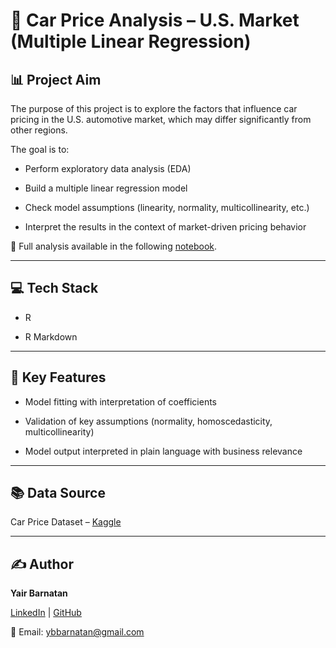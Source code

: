 # 🚗 Car Price Analysis – U.S. Market (Multiple Linear Regression)


## 📊 Project Aim

The purpose of this project is to explore the factors that influence car pricing in the U.S. automotive market, which may differ significantly from other regions.

The goal is to:

+ Perform exploratory data analysis (EDA)

+ Build a multiple linear regression model

+ Check model assumptions (linearity, normality, multicollinearity, etc.)

+ Interpret the results in the context of market-driven pricing behavior

📄 Full analysis available in the following [notebook](https://github.com/ybarnatan/multiple-lin-reg/blob/main/Multiple-linear-regression.md).

---

## 💻 Tech Stack

+ R

+ R Markdown

---

## 🧠 Key Features

+ Model fitting with interpretation of coefficients

+ Validation of key assumptions (normality, homoscedasticity, multicollinearity)

+ Model output interpreted in plain language with business relevance

---

##  📚 Data Source

Car Price Dataset – [Kaggle](https://www.kaggle.com/datasets/hellbuoy/car-price-prediction)

---

## ✍️ **Author**  

**Yair Barnatan**

[LinkedIn](https://www.linkedin.com/in/yair-barnatan/) | [GitHub](https://github.com/ybarnatan)

📧 Email: ybbarnatan@gmail.com
